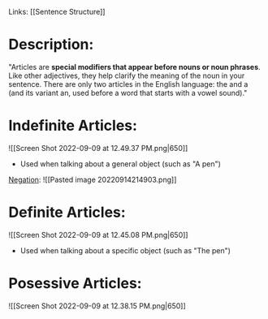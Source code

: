 Links: [[Sentence Structure]]

# Description:
"Articles are **special modifiers that appear before nouns or noun phrases**. Like other adjectives, they help clarify the meaning of the noun in your sentence. There are only two articles in the English language: the and a (and its variant an, used before a word that starts with a vowel sound)."

# Indefinite Articles:
![[Screen Shot 2022-09-09 at 12.49.37 PM.png|650]]
- Used when talking about a general object (such as "A pen")

<u>Negation</u>:
![[Pasted image 20220914214903.png]]

# Definite Articles:
![[Screen Shot 2022-09-09 at 12.45.08 PM.png|650]]
- Used when talking about a specific object (such as "The pen")

# Posessive Articles:
![[Screen Shot 2022-09-09 at 12.38.15 PM.png|650]]
